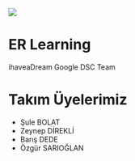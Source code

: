 ![](https://www.dscsdmc.org/img/logo.png)

# ER Learning
  ihaveaDream Google DSC Team

# Takım Üyelerimiz
 - Şule BOLAT
 - Zeynep DİREKLİ
 - Barış DEDE
 - Özgür SARIOĞLAN
